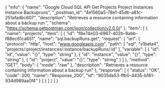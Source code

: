 {
  "info": {
    "name": "Google Cloud SQL API Get Projects Project Instances Instance Backupruns",
    "_postman_id": "4e1560a5-78e1-45db-a81c-251afadbc607",
    "description": "Retrieves a resource containing information about a backup run.",
    "schema": "https://schema.getpostman.com/json/collection/v2.0.0/"
  },
  "item": [
    {
      "name": "projects",
      "item": [
        {
          "id": "f8e74e03-6967-402b-8abb-f88ec61ca651",
          "name": "sql.backupRuns.get",
          "request": {
            "url": {
              "protocol": "http",
              "host": "www.googleapis.com",
              "path": [
                "sql",
                "v1beta4",
                "projects/:project/instances/:instance/backupRuns/:id"
              ],
              "variable": [
                {
                  "id": "id",
                  "value": "{}",
                  "type": "string"
                },
                {
                  "id": "instance",
                  "value": "{}",
                  "type": "string"
                },
                {
                  "id": "project",
                  "value": "{}",
                  "type": "string"
                }
              ]
            },
            "method": "GET",
            "body": {
              "mode": "raw"
            },
            "description": "Retrieves a resource containing information about a backup run"
          },
          "response": [
            {
              "status": "OK",
              "code": 200,
              "name": "Response_200",
              "id": "9035da53-ffb0-4435-b181-934d989aa0f4"
            }
          ]
        }
      ]
    }
  ]
}